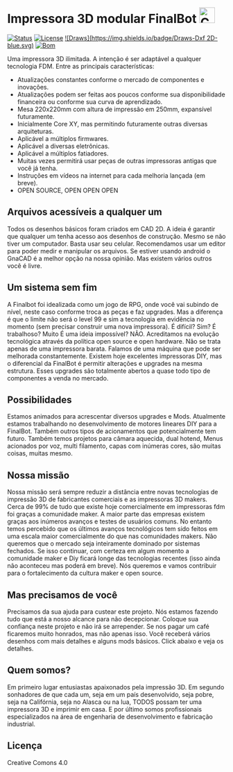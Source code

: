 # Impressora 3D modular FinalBot   <a href='https://ko-fi.com/supportkofi' target='_blank'><img height='35' style='border:0px;height:36px;' src='https://az743702.vo.msecnd.net/cdn/kofi3.png?v=0' border='0' alt='Compre um café para mim em ko-fi.com' />
[![Status](https://img.shields.io/badge/Status-Active-green.svg)](https://www.gnu.org/licenses/gpl-3.0.html)
[![License](https://img.shields.io/badge/License-CC4-yellow.svg)](https://www.gnu.org/licenses/gpl-3.0.html)
[![Draws](https://img.shields.io/badge/Draws-Dxf 2D-blue.svg)](https://www.gnu.org/licenses/gpl-3.0.html)
[![Bom](https://img.shields.io/badge/Bom-Xml-orange.svg)](https://www.gnu.org/licenses/gpl-3.0.html)

Uma impressora 3D ilimitada.
A intenção é ser adaptável a qualquer tecnologia FDM. 
Entre as principais características:
- Atualizações constantes conforme o mercado de componentes e inovações. 
- Atualizações podem ser feitas aos poucos conforme sua disponibilidade financeira ou conforme sua curva de aprendizado.
- Mesa 220x220mm com altura de impressão em 250mm, expansível futuramente.
- Inicialmente Core XY, mas permitindo futuramente outras diversas arquiteturas.
- Aplicável a múltiplos firmwares.
- Aplicável a diversas eletrônicas.
- Aplicável a múltiplos fatiadores.
- Muitas vezes permitirá usar peças de outras impressoras antigas que você já tenha.
- Instruções em vídeos na internet para cada melhoria lançada (em breve).
- OPEN SOURCE, OPEN OPEN OPEN 


## Arquivos acessíveis a qualquer um

Todos os desenhos básicos foram criados em CAD 2D. 
A ideia é garantir que qualquer um tenha acesso aos desenhos de construção. Mesmo se não tiver um computador. 
Basta usar seu celular. 
Recomendamos usar um editor para poder medir e manipular os arquivos.
Se estiver usando android o GnaCAD é a melhor opção na nossa opinião. Mas existem vários outros você é livre. 


## Um sistema sem fim

A Finalbot foi idealizada como um jogo de RPG, onde você vai subindo de nível, neste caso conforme troca as peças e faz upgrades. Mas a diferença é que o limite não será o level 99 e sim a tecnologia em evidência no momento (sem precisar construir uma nova impressora).
É difícil? Sim? É trabalhoso? Muito É uma ideia impossível? NÃO.
Acreditamos na evolução tecnológica através da política open source e open hardware.
Não se trata apenas de uma impressora barata. Falamos de uma máquina que pode ser melhorada constantemente.
Existem hoje excelentes impressoras DIY, mas o diferencial da FinalBot é permitir alterações e upgrades na mesma estrutura. Esses upgrades são totalmente abertos a quase todo tipo de componentes a venda no mercado.

## Possibilidades 

Estamos animados para acrescentar diversos upgrades e Mods. Atualmente estamos trabalhando no desenvolvimento de  motores lineares DIY para a FinalBot. Também outros tipos de acionamentos que potencialmente tem futuro.
Também temos projetos para câmara aquecida, dual hotend, Menus acionados por voz, multi filamento, capas com inúmeras cores, são muitas coisas, muitas mesmo.

## Nossa missão 

Nossa missão será sempre reduzir a distância entre novas tecnologias de impressão 3D de fabricantes comerciais e as impressoras 3D makers.
Cerca de 99% de tudo que existe hoje comercialmente em impressoras fdm foi graças a comunidade maker. A maior parte das empresas existem graças aos inúmeros avanços e testes de usuários comuns. No entanto temos percebido que os últimos avanços tecnológicos tem sido feitos em uma escala maior comercialmente do que nas comunidades makers. Não queremos que o mercado seja inteiramente dominado por sistemas fechados. Se isso continuar, com certeza em algum momento a comunidade maker e Diy ficará longe das tecnologias recentes (isso ainda não aconteceu mas poderá em breve). Nós queremos e vamos contribuir para o fortalecimento da cultura maker e open source.


## Mas precisamos de você

Precisamos da sua ajuda para custear este projeto. Nós estamos fazendo tudo que está a nosso alcance para não decepcionar.
Coloque sua confiança neste projeto e não irá se arrepender. 
Se nos pagar um café ficaremos muito honrados, mas não apenas isso.
Você receberá vários desenhos com mais detalhes e alguns mods básicos.
Click abaixo e veja os detalhes. 


## Quem somos?

Em primeiro lugar entusiastas apaixonados pela impressão 3D. Em segundo sonhadores de que cada um, seja em um país desenvolvido, seja pobre, seja na Califórnia, seja no Alasca ou na lua, TODOS possam ter uma impressora 3D e imprimir em casa. 
E por último somos profissionais especializados na área de engenharia de desenvolvimento e fabricação industrial.

## Licença
Creative Comons 4.0
 








